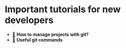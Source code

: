 # Important tutorials for new developers
- [:link:](https://gitlab.com/MayhemLab/EMR-SERVER/wikis/how-to-manage-projects-with-git) **How to manage projects with git?**
- [:link:](https://gitlab.com/MayhemLab/EMR-SERVER/wikis/useful-git-commands) **Useful git commands**